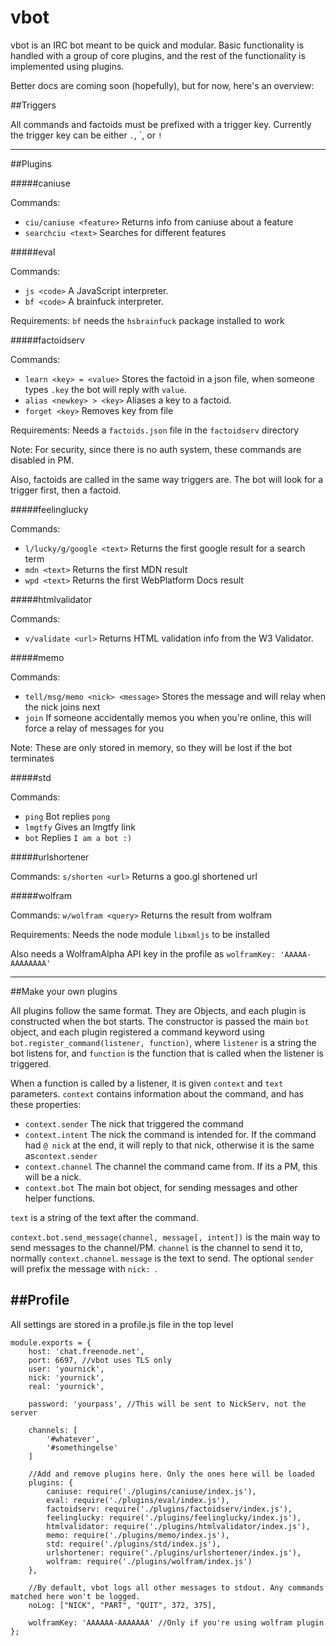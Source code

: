 vbot
========

vbot is an IRC bot meant to be quick and modular. Basic functionality is handled with a group of core plugins, and the rest of the functionality is implemented using plugins.

Better docs are coming soon (hopefully), but for now, here's an overview:

##Triggers

All commands and factoids must be prefixed with a trigger key. Currently the trigger key can be either `.`, \`, or `!`

---

##Plugins

#####caniuse

Commands:
* `ciu/caniuse <feature>` Returns info from caniuse about a feature
* `searchciu <text>` Searches for different features

#####eval

Commands:
* `js <code>` A JavaScript interpreter.
* `bf <code>` A brainfuck interpreter.

Requirements:
`bf` needs the `hsbrainfuck` package installed to work

#####factoidserv

Commands:
* `learn <key> = <value>` Stores the factoid in a json file, when someone types `.key` the bot will reply with `value`.
* `alias <newkey> > <key>` Aliases a key to a factoid.
* `forget <key>` Removes key from file

Requirements:
Needs a `factoids.json` file in the `factoidserv` directory

Note: For security, since there is no auth system, these commands are disabled in PM.

Also, factoids are called in the same way triggers are. The bot will look for a trigger first, then a factoid.

#####feelinglucky

Commands:
* `l/lucky/g/google <text>` Returns the first google result for a search term
* `mdn <text>` Returns the first MDN result
* `wpd <text>` Returns the first WebPlatform Docs result

#####htmlvalidator

Commands:
* `v/validate <url>` Returns HTML validation info from the W3 Validator.

#####memo

Commands:
* `tell/msg/memo <nick> <message>` Stores the message and will relay when the nick joins next
* `join` If someone accidentally memos you when you're online, this will force a relay of messages for you

Note: These are only stored in memory, so they will be lost if the bot terminates

#####std

Commands:
* `ping` Bot replies `pong`
* `lmgtfy` Gives an lmgtfy link
* `bot` Replies `I am a bot :)`

#####urlshortener

Commands:
`s/shorten <url>` Returns a goo.gl shortened url

#####wolfram

Commands:
`w/wolfram <query>` Returns the result from wolfram

Requirements:
Needs the node module `libxmljs` to be installed

Also needs a WolframAlpha API key in the profile as `wolframKey: 'AAAAA-AAAAAAAA'`

---

##Make your own plugins

All plugins follow the same format. They are Objects, and each plugin is constructed when the bot starts. The constructor is passed the main `bot` object, and each plugin registered a command keyword using `bot.register_command(listener, function)`, where `listener` is a string the bot listens for, and `function` is the function that is called when the listener is triggered.

When a function is called by a listener, it is given `context` and `text` parameters. `context` contains information about the command, and has these properties:

* `context.sender` The nick that triggered the command
* `context.intent` The nick the command is intended for. If the command had `@ nick` at the end, it will reply to that nick, otherwise it is the same as`context.sender`
* `context.channel` The channel the command came from. If its a PM, this will be a nick.
* `context.bot` The main bot object, for sending messages and other helper functions.

`text` is a string of the text after the command.

`context.bot.send_message(channel, message[, intent])` is the main way to send messages to the channel/PM. `channel` is the channel to send it to, normally `context.channel`. `message` is the text to send. The optional `sender` will prefix the message with `nick: `.


##Profile
---

All settings are stored in a profile.js file in the top level

```
module.exports = {
	host: 'chat.freenode.net',
	port: 6697, //vbot uses TLS only
	user: 'yournick',
	nick: 'yournick',
	real: 'yournick',

	password: 'yourpass', //This will be sent to NickServ, not the server

	channels: [
		'#whatever',
        '#somethingelse'
	]

    //Add and remove plugins here. Only the ones here will be loaded
    plugins: {
        caniuse: require('./plugins/caniuse/index.js'),
        eval: require('./plugins/eval/index.js'),
        factoidserv: require('./plugins/factoidserv/index.js'),
        feelinglucky: require('./plugins/feelinglucky/index.js'),
        htmlvalidator: require('./plugins/htmlvalidator/index.js'),
        memo: require('./plugins/memo/index.js'),
        std: require('./plugins/std/index.js'),
        urlshortener: require('./plugins/urlshortener/index.js'),
        wolfram: require('./plugins/wolfram/index.js')
    },

    //By default, vbot logs all other messages to stdout. Any commands matched here won't be logged.
    noLog: ["NICK", "PART", "QUIT", 372, 375],

    wolframKey: 'AAAAAA-AAAAAAA' //Only if you're using wolfram plugin
};
```
